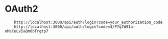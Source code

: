 # OAuth2

        http://localhost:3000/api/auth/login?code=your_authorization_code
        http://localhost:3000/api/auth/login?code=4/P7q7W91a-oMsCeLvIaQm6bTrgtp7

